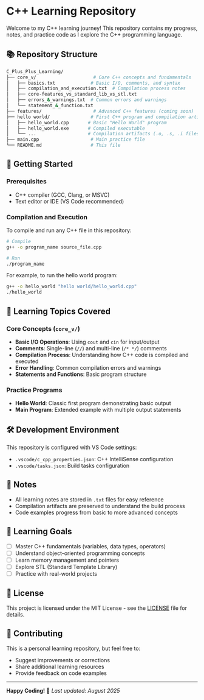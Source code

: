 # C++ Learning Repository

Welcome to my C++ learning journey! This repository contains my progress, notes, and practice code as I explore the C++ programming language.

## 📚 Repository Structure

```bash
C_Plus_Plus_Learning/
├── core_v/                     # Core C++ concepts and fundamentals
│   ├── basics.txt             # Basic I/O, comments, and syntax
│   ├── compilation_and_execution.txt  # Compilation process notes
│   ├── core-features_vs_standard_lib_vs_stl.txt
│   ├── errors_&_warnings.txt  # Common errors and warnings
│   └── statement_&_function.txt
├── features/                   # Advanced C++ features (coming soon)
├── hello world/               # First C++ program and compilation artifacts
│   ├── hello_world.cpp       # Basic "Hello World" program
│   ├── hello_world.exe       # Compiled executable
│   └── ...                   # Compilation artifacts (.o, .s, .i files)
├── main.cpp                   # Main practice file
└── README.md                  # This file
```

## 🚀 Getting Started

### Prerequisites

- C++ compiler (GCC, Clang, or MSVC)
- Text editor or IDE (VS Code recommended)

### Compilation and Execution

To compile and run any C++ file in this repository:

```bash
# Compile
g++ -o program_name source_file.cpp

# Run
./program_name
```

For example, to run the hello world program:

```bash
g++ -o hello_world "hello world/hello_world.cpp"
./hello_world
```

## 📖 Learning Topics Covered

### Core Concepts (`core_v/`)

- **Basic I/O Operations**: Using `cout` and `cin` for input/output
- **Comments**: Single-line (`//`) and multi-line (`/* */`) comments
- **Compilation Process**: Understanding how C++ code is compiled and executed
- **Error Handling**: Common compilation errors and warnings
- **Statements and Functions**: Basic program structure

### Practice Programs

- **Hello World**: Classic first program demonstrating basic output
- **Main Program**: Extended example with multiple output statements

## 🛠️ Development Environment

This repository is configured with VS Code settings:

- `.vscode/c_cpp_properties.json`: C++ IntelliSense configuration
- `.vscode/tasks.json`: Build tasks configuration

## 📝 Notes

- All learning notes are stored in `.txt` files for easy reference
- Compilation artifacts are preserved to understand the build process
- Code examples progress from basic to more advanced concepts

## 🎯 Learning Goals

- [ ] Master C++ fundamentals (variables, data types, operators)
- [ ] Understand object-oriented programming concepts
- [ ] Learn memory management and pointers
- [ ] Explore STL (Standard Template Library)
- [ ] Practice with real-world projects

## 📄 License

This project is licensed under the MIT License - see the [LICENSE](LICENSE) file for details.

## 🤝 Contributing

This is a personal learning repository, but feel free to:

- Suggest improvements or corrections
- Share additional learning resources
- Provide feedback on code examples

---

**Happy Coding!** 🚀
*Last updated: August 2025*